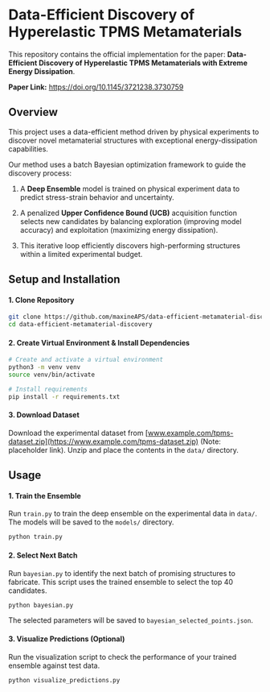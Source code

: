 # Data-Efficient Discovery of Hyperelastic TPMS Metamaterials

This repository contains the official implementation for the paper: **Data-Efficient Discovery of Hyperelastic TPMS Metamaterials with Extreme Energy Dissipation**.

**Paper Link:** <https://doi.org/10.1145/3721238.3730759>

## Overview

This project uses a data-efficient method driven by physical experiments to discover novel metamaterial structures with exceptional energy-dissipation capabilities.

Our method uses a batch Bayesian optimization framework to guide the discovery process:

1. A **Deep Ensemble** model is trained on physical experiment data to predict stress-strain behavior and uncertainty.

2. A penalized **Upper Confidence Bound (UCB)** acquisition function selects new candidates by balancing exploration (improving model accuracy) and exploitation (maximizing energy dissipation).

3. This iterative loop efficiently discovers high-performing structures within a limited experimental budget.

## Setup and Installation

#### 1. Clone Repository

```bash
git clone https://github.com/maxineAPS/data-efficient-metamaterial-discovery
cd data-efficient-metamaterial-discovery
```

#### 2. Create Virtual Environment & Install Dependencies

```bash
# Create and activate a virtual environment
python3 -m venv venv
source venv/bin/activate

# Install requirements
pip install -r requirements.txt
```

#### 3. Download Dataset

Download the experimental dataset from [www.example.com/tpms-dataset.zip](https://www.example.com/tpms-dataset.zip) (Note: placeholder link). Unzip and place the contents in the `data/` directory.

## Usage

#### 1. Train the Ensemble

Run `train.py` to train the deep ensemble on the experimental data in `data/`. The models will be saved to the `models/` directory.

```bash
python train.py
```

#### 2. Select Next Batch

Run `bayesian.py` to identify the next batch of promising structures to fabricate. This script uses the trained ensemble to select the top 40 candidates.

```bash
python bayesian.py
```

The selected parameters will be saved to `bayesian_selected_points.json`.

#### 3. Visualize Predictions (Optional)

Run the visualization script to check the performance of your trained ensemble against test data.

```bash
python visualize_predictions.py
